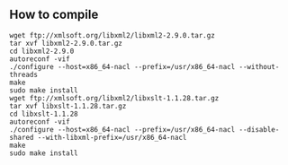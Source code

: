 How to compile
----

	wget ftp://xmlsoft.org/libxml2/libxml2-2.9.0.tar.gz
	tar xvf libxml2-2.9.0.tar.gz
	cd libxml2-2.9.0
	autoreconf -vif
	./configure --host=x86_64-nacl --prefix=/usr/x86_64-nacl --without-threads
	make
	sudo make install
	wget ftp://xmlsoft.org/libxml2/libxslt-1.1.28.tar.gz
	tar xvf libxslt-1.1.28.tar.gz
	cd libxslt-1.1.28
	autoreconf -vif
	./configure --host=x86_64-nacl --prefix=/usr/x86_64-nacl --disable-shared --with-libxml-prefix=/usr/x86_64-nacl
	make
	sudo make install

